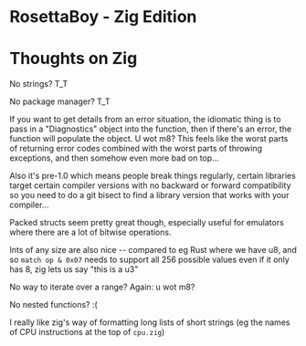 RosettaBoy - Zig Edition
========================

Thoughts on Zig
===============
No strings? T_T

No package manager? T_T

If you want to get details from an error situation, the idiomatic thing
is to pass in a "Diagnostics" object into the function, then if there's
an error, the function will populate the object. U wot m8? This feels
like the worst parts of returning error codes combined with the worst
parts of throwing exceptions, and then somehow even more bad on top...

Also it's pre-1.0 which means people break things regularly, certain
libraries target certain compiler versions with no backward or forward
compatibility so you need to do a git bisect to find a library version
that works with your compiler...

Packed structs seem pretty great though, especially useful for emulators
where there are a lot of bitwise operations.

Ints of any size are also nice -- compared to eg Rust where we have u8,
and so `match op & 0x07` needs to support all 256 possible values even
if it only has 8, zig lets us say "this is a u3"

No way to iterate over a range? Again: u wot m8?

No nested functions? :(

I really like zig's way of formatting long lists of short strings
(eg the names of CPU instructions at the top of `cpu.zig`)